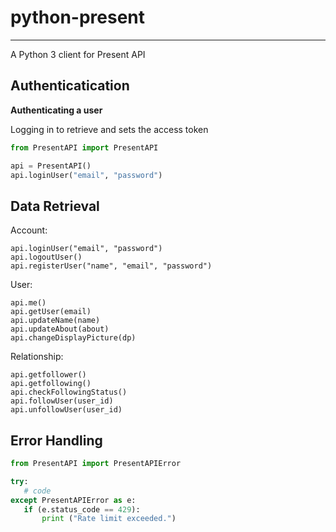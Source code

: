 # python-present
--------------------------
A Python 3 client for Present API


**Authenticatication**
--------------------------
**Authenticating a user**

Logging in to retrieve and sets the access token

 ```python
from PresentAPI import PresentAPI

api = PresentAPI()
api.loginUser("email", "password")
 ```

**Data Retrieval**
--------------------------
Account:
```
api.loginUser("email", "password")
api.logoutUser()
api.registerUser("name", "email", "password")
```

User:
```
api.me()
api.getUser(email)
api.updateName(name)
api.updateAbout(about)
api.changeDisplayPicture(dp)
```

Relationship:
```
api.getfollower()
api.getfollowing()
api.checkFollowingStatus()
api.followUser(user_id)
api.unfollowUser(user_id)
```


**Error Handling**
--------------------------
 ```python
 from PresentAPI import PresentAPIError

 try:
    # code
 except PresentAPIError as e:
    if (e.status_code == 429):
        print ("Rate limit exceeded.")
 ```